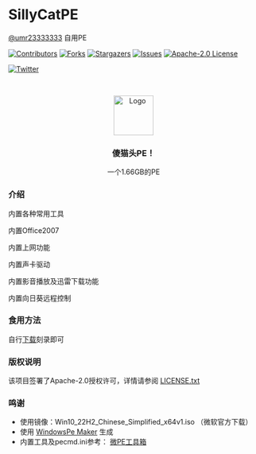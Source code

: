 

# SillyCatPE

[@umr23333333](https://github.com/umr23333333) 自用PE

<!-- PROJECT SHIELDS -->

[![Contributors][contributors-shield]][contributors-url]
[![Forks][forks-shield]][forks-url]
[![Stargazers][stars-shield]][stars-url]
[![Issues][issues-shield]][issues-url]
[![Apache-2.0 License][license-shield]][license-url]

[![Twitter][Twitter-url]][twitter-url]

<!-- PROJECT LOGO -->
<br />

<p align="center">
  <a href="https://github.com/umr23333333/SillyCatPE/">
    <img src="logo.png" alt="Logo" width="80" height="80">
  </a>

  <h3 align="center">傻猫头PE！</h3>
  <p align="center">
    一个1.66GB的PE
    <br />

  </p>


</p>




### 介绍

内置各种常用工具

内置Office2007

内置上网功能

内置声卡驱动

内置影音播放及迅雷下载功能

内置向日葵远程控制

### 食用方法

自行[下载](https://d.umr2333.com/SillyCatPE.iso)刻录即可

### 版权说明

该项目签署了Apache-2.0授权许可，详情请参阅 [LICENSE.txt](https://github.com/shaojintian/Best_README_template/blob/master/LICENSE.txt)

### 鸣谢


- 使用镜像：Win10_22H2_Chinese_Simplified_x64v1.iso （微软官方下载）
- 使用 [WindowsPe  Maker](https://winpemaker.ccpe.net/) 生成
- 内置工具及pecmd.ini参考： [微PE工具箱](https://www.wepe.com.cn/)

<!-- links -->

[your-project-path]:umr23333333/SillyCatPE
[contributors-shield]: https://img.shields.io/github/contributors/umr23333333/SillyCatPE.svg?style=flat-square
[contributors-url]: https://github.com/umr23333333/SillyCatPE/graphs/contributors
[forks-shield]: https://img.shields.io/github/forks/umr23333333/SillyCatPE.svg?style=flat-square
[forks-url]: https://github.com/shaojintian/umr23333333/SillyCatPE/network/members
[stars-shield]: https://img.shields.io/github/stars/umr23333333/SillyCatPE.svg?style=flat-square
[stars-url]: https://github.com/shaojintian/umr23333333/SillyCatPE/stargazers
[issues-shield]: https://img.shields.io/github/issues/umr23333333/SillyCatPE.svg?style=flat-square
[issues-url]: https://img.shields.io/github/issues/umr23333333/SillyCatPE.svg
[license-shield]: https://img.shields.io/github/license/umr23333333/SillyCatPE.svg?style=flat-square
[license-url]: https://github.com/umr23333333/SillyCatPE/blob/master/LICENSE.txt
[twitter-url]: https://img.shields.io/twitter/follow/:umr23333333



